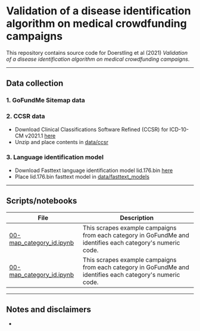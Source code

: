 # Validation of a disease identification algorithm on medical crowdfunding campaigns

This repository contains source code for Doerstling et al (2021) *Validation of a disease identification algorithm on medical crowdfunding campaigns*.

----

## Data collection

### 1. GoFundMe Sitemap data 


### 2. CCSR data
- Download Clinical Classifications Software Refined (CCSR) for ICD-10-CM v2021.1 [here](https://www.hcup-us.ahrq.gov/toolssoftware/ccsr/DXCCSR_v2021-1.zip)
- Unzip and place contents in [data/ccsr](data/ccsr)

### 3. Language identification model
- Download Fasttext language identification model lid.176.bin [here](https://fasttext.cc/docs/en/language-identification.html)
- Place lid.176.bin fasttext model in [data/fasttext_models](data/fasttext_models)

----

## Scripts/notebooks

File | Description
--- | ---
[00-map_category_id.ipynb](00-map_category_id.ipynb) | This scrapes example campaigns from each category in GoFundMe and identifies each category's numeric code.
[00-map_category_id.ipynb](00-map_category_id.ipynb) | This scrapes example campaigns from each category in GoFundMe and identifies each category's numeric code.

----

## Notes and disclaimers
- 

